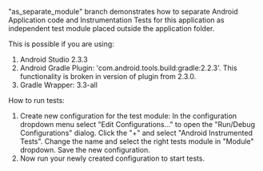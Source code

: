 "as_separate_module" branch demonstrates how to separate Android Application code 
and Instrumentation Tests for this application as independent test module placed outside the application folder.

This is possible if you are using:
  1. Android Studio 2.3.3
  2. Android Gradle Plugin: 'com.android.tools.build:gradle:2.2.3'. This functionality is broken in version of plugin from 2.3.0.
  3. Gradle Wrapper: 3.3-all

How to run tests:
  1. Create new configuration for the test module:
     In the configuration dropdown menu select "Edit Configurations..." to open the "Run/Debug Configurations" dialog.
     Click the "+" and select "Android Instrumented Tests".
     Change the name and select the right tests module in "Module" dropdown.
     Save the new configuration.
  2. Now run your newly created configuration to start tests.
